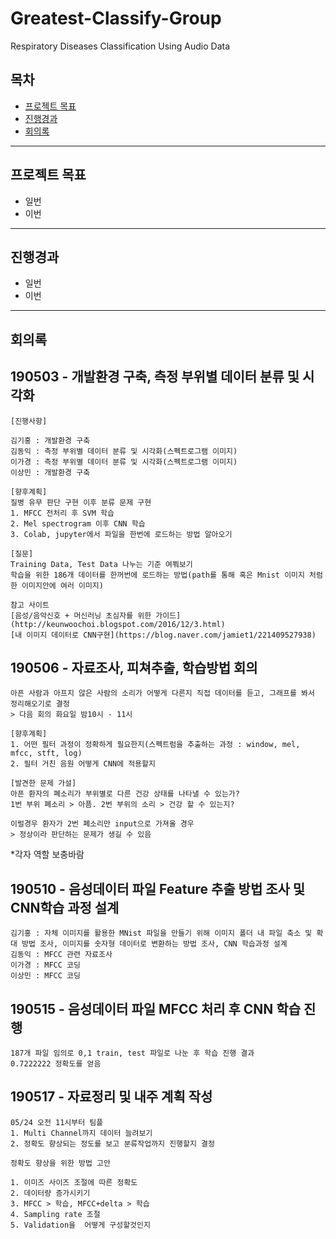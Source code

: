 # Greatest-Classify-Group
Respiratory Diseases Classification Using Audio Data  
  
  
  
## 목차 
- [프로젝트 목표](#프로젝트-목표)
- [진행경과](#진행경과)
- [회의록](#회의록)

---

## 프로젝트 목표

* 일번
* 이번


---

## 진행경과

* 일번
* 이번
---

## 회의록 

## 190503 - 개발환경 구축, 측정 부위별 데이터 분류 및 시각화
```
[진행사항]

김기홍 : 개발환경 구축
김동익 : 측정 부위별 데이터 분류 및 시각화(스펙트로그램 이미지)
이가경 : 측정 부위별 데이터 분류 및 시각화(스펙트로그램 이미지)
이상민 : 개발환경 구축

[향후계획]
질병 유무 판단 구현 이후 분류 문제 구현
1. MFCC 전처리 후 SVM 학습
2. Mel spectrogram 이후 CNN 학습
3. Colab, jupyter에서 파일을 한번에 로드하는 방법 알아오기

[질문]
Training Data, Test Data 나누는 기준 여쭤보기
학습을 위한 186개 데이터를 한꺼번에 로드하는 방법(path를 통해 혹은 Mnist 이미지 처럼 한 이미지안에 여러 이미지)

참고 사이트
[음성/음악신호 + 머신러닝 초심자를 위한 가이드](http://keunwoochoi.blogspot.com/2016/12/3.html)
[내 이미지 데이터로 CNN구현](https://blog.naver.com/jamiet1/221409527938)

```

## 190506 - 자료조사, 피쳐추출, 학습방법 회의 
```
아픈 사람과 아프지 않은 사람의 소리가 어떻게 다른지 직접 데이터를 듣고, 그래프를 봐서 정리해오기로 결정
> 다음 회의 화요일 밤10시 - 11시

[향후계획]
1. 어떤 필터 과정이 정확하게 필요한지(스펙트럼을 추출하는 과정 : window, mel, mfcc, stft, log)
2. 필터 거친 음원 어떻게 CNN에 적용할지

[발견한 문제 가설]
아픈 환자의 폐소리가 부위별로 다른 건강 상태를 나타낼 수 있는가?
1번 부위 폐소리 > 아픔. 2번 부위의 소리 > 건강 할 수 있는지?

이럴경우 환자가 2번 폐소리만 input으로 가져올 경우
> 정상이라 판단하는 문제가 생길 수 있음
```

*각자 역할 보충바람
## 190510 - 음성데이터 파일 Feature 추출 방법 조사 및 CNN학습 과정 설계
```
김기홍 : 자체 이미지를 활용한 MNist 파일을 만들기 위해 이미지 폴더 내 파일 축소 및 확대 방법 조사, 이미지를 숫자형 데이터로 변환하는 방법 조사, CNN 학습과정 설계
김동익 : MFCC 관련 자료조사
이가경 : MFCC 코딩
이상민 : MFCC 코딩
```

## 190515 - 음성데이터 파일 MFCC 처리 후 CNN 학습 진행
```
187개 파일 임의로 0,1 train, test 파일로 나눈 후 학습 진행 결과
0.7222222 정확도를 얻음
```

## 190517 - 자료정리 및 내주 계획 작성
```
05/24 오전 11시부터 팀플
1. Multi Channel까지 데이터 늘려보기
2. 정확도 향상되는 정도를 보고 분류작업까지 진행할지 결정

정확도 향상을 위한 방법 고안

1. 이미즈 사이즈 조절에 따른 정확도
2. 데이터량 증가시키기
3. MFCC > 학습, MFCC+delta > 학습
4. Sampling rate 조절
5. Validation을  어떻게 구성할것인지
```
